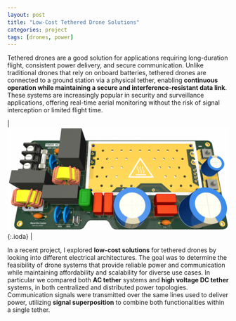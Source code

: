 ```yaml
---
layout: post
title: "Low-Cost Tethered Drone Solutions"
categories: project
tags: [drones, power]
---
```



Tethered drones are a good solution for applications requiring long-duration flight, consistent power delivery, and secure communication. Unlike traditional drones that rely on onboard batteries, tethered drones are connected to a ground station via a physical tether, enabling **continuous operation while maintaining a secure and interference-resistant data link**. These systems are increasingly popular in security and surveillance applications, offering real-time aerial monitoring without the risk of signal interception or limited flight time.

| ![kart](/assets/img/pcb/pcb-acdc-700W.png){:.ioda} |

In a recent project, I explored **low-cost solutions** for tethered drones by looking into different electrical architectures. The goal was to determine the feasibility of drone systems that provide reliable power and communication while maintaining affordability and scalability for diverse use cases. In particular we compared both **AC tether** systems and **high voltage DC tether** systems, in both centralized and distributed power topologies. Communication signals were transmitted over the same lines used to deliver power, utilizing **signal superposition** to combine both functionalities within a single tether.